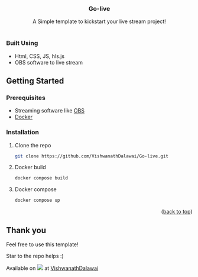 <!-- PROJECT LOGO -->
<br />
<div align="center">
  <h3 align="center">Go-live</h3>

  <p align="center">
    A Simple template to kickstart your live stream project!
    <br />
    <br />
  </p>
</div>

### Built Using

* Html, CSS, JS, hls.js
* OBS software to live stream

<!-- GETTING STARTED -->
## Getting Started
### Prerequisites
* Streaming software like [OBS](https://obsproject.com/)
* [Docker](https://www.docker.com/)

### Installation

1. Clone the repo
   ```sh
   git clone https://github.com/VishwanathDalawai/Go-live.git
   ```
3. Docker build
   ```sh
   docker compose build
   ```
4. Docker compose
   ```js
   docker compose up
   ```

<p align="right">(<a href="#top">back to top</a>)</p>

## Thank you

Feel free to use this template!

Star to the repo helps :)

Available on <img src="https://img.shields.io/badge/LinkedIn-0077B5?style=for-the-badge&logo=linkedin&logoColor=white" /> at [VishwanathDalawai](https://www.linkedin.com/in/vishwanath-dalawai/)
